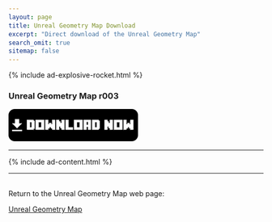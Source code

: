 ```yaml
---
layout: page
title: Unreal Geometry Map Download
excerpt: "Direct download of the Unreal Geometry Map"
search_omit: true
sitemap: false
---
```


{% include ad-explosive-rocket.html %}

### Unreal Geometry Map r003

<a href="https://github.com/Desno365/Unreal-Geometry-Map/releases/download/r003/Unreal_Geometry_r003_Desno365.zip">
	<img alt="Download now"
		src="/images/download-now.png" />
</a>

---

{% include ad-content.html %}

---

<br>Return to the Unreal Geometry Map web page:

<div markdown="0"><a href="{{ site.url }}/minecraft/unreal-map/#downloads" class="btn">Unreal Geometry Map</a></div>


